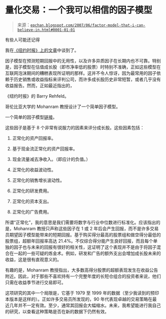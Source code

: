 <!--yml

分类：未分类

日期：2024-05-12 19:23:33

-->

# 量化交易：一个我可以相信的因子模型

> 来源：[`epchan.blogspot.com/2007/06/factor-model-that-i-can-believe-in.html#0001-01-01`](http://epchan.blogspot.com/2007/06/factor-model-that-i-can-believe-in.html#0001-01-01)

有些人可能还记得

我在[《纽约时报》上的文章](http://epchan.blogspot.com/2006/12/do-factor-models-work-in-short-term.html)中谈到了。

因子模型在预测短期回报中的无用性，以及许多异质因子在长期内也不可靠。特别是，因子模型在估值成长股（即市净率低的股票）时特别不准确，正如这些模型在互联网泡沫期间的糟糕表现所证明的那样。这并不令人惊讶，因为最常用的因子依赖于历史销售或收益指标来评判公司，而许多成长股历史非常短暂，或者几乎没有收益报告。然而，正如最近指出的，

《纽约时报》的 Barry Rehfeld。

哥伦比亚大学的 Mohanram 教授设计了一个简单因子模型。

一个简单的因子模型[链接](http://papers.ssrn.com/sol3/papers.cfm?abstract_id=403180)。

这些因子是基于 8 个非常有说服力的因素来评分成长股。这些因素包括：

1.  正常化的资产回报率。

1.  基于现金流正常化的资产回报率。

1.  现金流量减去净收入。（即应计的负值。）

1.  正常化的收益波动性。

1.  正常化的销售增长波动性。

1.  正常化的研发费用。

1.  正常化的资本支出。

1.  正常化的广告费用。

所谓“正常化”，我的意思是我们需要将数字与行业中位数进行标准化。应该指出的是，Mohanram 教授只声称这些因子在 1 或 2 年后会产生回报，而不是许多交易员期望因子模型能带来的短期回报。基于购买得分最高的股票组和做空得分最低的股票组，超额年回报率高达 21.4%。不仅综合得分能产生良好回报，而且每个单独的因子也与未来的回报有很好的相关性，这证明了这个表现并不是由于将因子混合在一起的一些可疑的炼金术。例如，研发和广告的额外支出会增加成长股未来的收益，这是很有直观意义的。

有趣的是，Mohanram 教授指出，大多数高得分股票的超额表现发生在收益公告附近。因此，对于那些不喜欢持有一个完整年度的长短仓组合的投资者来说，他们只需在收益季节进行交易即可。

这项研究的其中一个局限是，它基于 1979 至 1999 年的数据（至少我读到的预印本版本是这样的）。正如许多交易员所发现的，90 年代表现卓越的交易策略在最近几年并不一定有效。至少，通常其回报会大幅缩水。未来，我希望能进行我自己的研究，以查看这种策略是否在新的数据下仍然有效。
